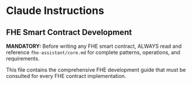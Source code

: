 # Claude Instructions

## FHE Smart Contract Development

**MANDATORY:** Before writing any FHE smart contract, ALWAYS read and reference `fhe-assistant/core.md` for complete patterns, operations, and requirements.

This file contains the comprehensive FHE development guide that must be consulted for every FHE contract implementation.